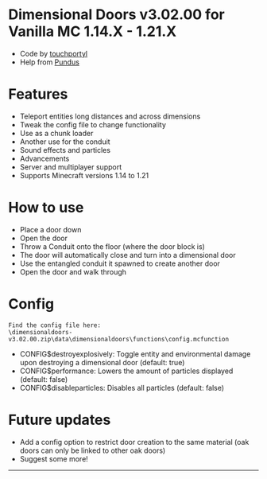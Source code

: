 # Dimensional Doors v3.02.00 for Vanilla MC 1.14.X - 1.21.X
- Code by [touchportyl](https://github.com/touchportyl/)
- Help from [Pundus](https://github.com/pundus/)

# Features
- Teleport entities long distances and across dimensions
- Tweak the config file to change functionality
- Use as a chunk loader
- Another use for the conduit
- Sound effects and particles
- Advancements
- Server and multiplayer support
- Supports Minecraft versions 1.14 to 1.21

# How to use
- Place a door down
- Open the door
- Throw a Conduit onto the floor (where the door block is)
- The door will automatically close and turn into a dimensional door
- Use the entangled conduit it spawned to create another door
- Open the door and walk through

# Config
```
Find the config file here:
\dimensionaldoors-v3.02.00.zip\data\dimensionaldoors\functions\config.mcfunction
```
- CONFIG$destroyexplosively: Toggle entity and environmental damage upon destroying a dimensional door (default: true)
- CONFIG$performance: Lowers the amount of particles displayed (default: false)
- CONFIG$disableparticles: Disables all particles (default: false)

# Future updates
- Add a config option to restrict door creation to the same material (oak doors can only be linked to other oak doors)
- Suggest some more!


---
